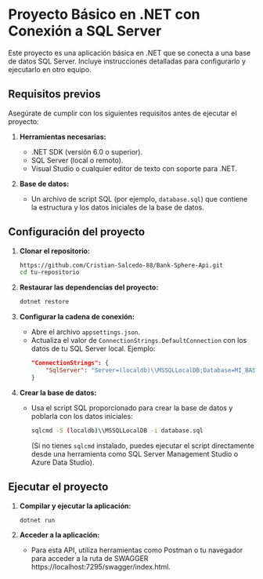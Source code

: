 # Proyecto Básico en .NET con Conexión a SQL Server

Este proyecto es una aplicación básica en .NET que se conecta a una base de datos SQL Server. Incluye instrucciones detalladas para configurarlo y ejecutarlo en otro equipo.

## Requisitos previos

Asegúrate de cumplir con los siguientes requisitos antes de ejecutar el proyecto:

1. **Herramientas necesarias:**
   - .NET SDK (versión 6.0 o superior).
   - SQL Server (local o remoto).
   - Visual Studio o cualquier editor de texto con soporte para .NET.

2. **Base de datos:**
   - Un archivo de script SQL (por ejemplo, `database.sql`) que contiene la estructura y los datos iniciales de la base de datos.

## Configuración del proyecto

1. **Clonar el repositorio:**
   ```bash
   https://github.com/Cristian-Salcedo-88/Bank-Sphere-Api.git
   cd tu-repositorio
   ```

2. **Restaurar las dependencias del proyecto:**
   ```bash
   dotnet restore
   ```

3. **Configurar la cadena de conexión:**
   - Abre el archivo `appsettings.json`.
   - Actualiza el valor de `ConnectionStrings.DefaultConnection` con los datos de tu SQL Server local. Ejemplo:
     ```json
     "ConnectionStrings": {
         "SqlServer": "Server=(localdb)\\MSSQLLocalDB;Database=MI_BASE_DE_DATOS;Trusted_Connection=True;"
     }
     ```

4. **Crear la base de datos:**
   - Usa el script SQL proporcionado para crear la base de datos y poblarla con los datos iniciales:
     ```bash
     sqlcmd -S (localdb)\\MSSQLLocalDB -i database.sql
     ```
     (Si no tienes `sqlcmd` instalado, puedes ejecutar el script directamente desde una herramienta como SQL Server Management Studio o Azure Data Studio).

## Ejecutar el proyecto

1. **Compilar y ejecutar la aplicación:**
   ```bash
   dotnet run
   ```

2. **Acceder a la aplicación:**
   - Para esta API, utiliza herramientas como Postman o tu navegador para acceder a la ruta de SWAGGER https://localhost:7295/swagger/index.html.
